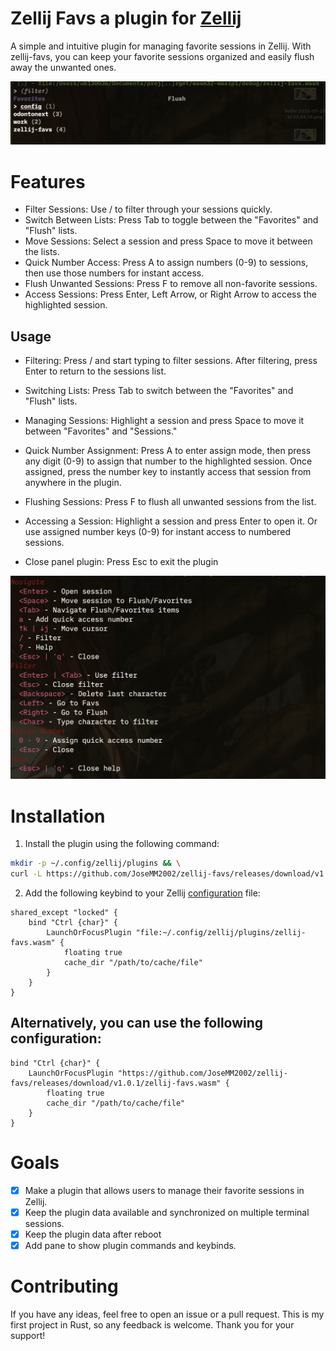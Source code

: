 # Zellij Favs a plugin for [Zellij](https://github.com/zellij-org/zellij)

A simple and intuitive plugin for managing favorite sessions in Zellij. With zellij-favs, you can keep your favorite sessions organized and easily flush away the unwanted ones.

![Preview](pictures/PREVIEW.png)

# Features

- Filter Sessions: Use / to filter through your sessions quickly.
- Switch Between Lists: Press Tab to toggle between the "Favorites" and "Flush" lists.
- Move Sessions: Select a session and press Space to move it between the lists.
- Quick Number Access: Press A to assign numbers (0-9) to sessions, then use those numbers for instant access.
- Flush Unwanted Sessions: Press F to remove all non-favorite sessions.
- Access Sessions: Press Enter, Left Arrow, or Right Arrow to access the highlighted session.

## Usage

- Filtering:
  Press / and start typing to filter sessions.
  After filtering, press Enter to return to the sessions list.

- Switching Lists:
  Press Tab to switch between the "Favorites" and "Flush" lists.

- Managing Sessions:
  Highlight a session and press Space to move it between "Favorites" and "Sessions."

- Quick Number Assignment:
  Press A to enter assign mode, then press any digit (0-9) to assign that number to the highlighted session.
  Once assigned, press the number key to instantly access that session from anywhere in the plugin.

- Flushing Sessions:
  Press F to flush all unwanted sessions from the list.

- Accessing a Session:
  Highlight a session and press Enter to open it.
  Or use assigned number keys (0-9) for instant access to numbered sessions.

- Close panel plugin:
  Press Esc to exit the plugin

![help](pictures/HELP_COMMANDS.png)

# Installation

1. Install the plugin using the following command:

```sh
mkdir -p ~/.config/zellij/plugins && \
curl -L https://github.com/JoseMM2002/zellij-favs/releases/download/v1.0.1/zellij-favs.wasm -o ~/.config/zellij/plugins/zellij-favs.wasm
```

2. Add the following keybind to your Zellij [configuration](https://zellij.dev/documentation/configuration.html) file:

```kdl
shared_except "locked" {
    bind "Ctrl {char}" {
        LaunchOrFocusPlugin "file:~/.config/zellij/plugins/zellij-favs.wasm" {
            floating true
            cache_dir "/path/to/cache/file"
        }
    }
}
```

## Alternatively, you can use the following configuration:

```kdl
bind "Ctrl {char}" {
    LaunchOrFocusPlugin "https://github.com/JoseMM2002/zellij-favs/releases/download/v1.0.1/zellij-favs.wasm" {
        floating true
        cache_dir "/path/to/cache/file"
    }
}
```

# Goals

- [x] Make a plugin that allows users to manage their favorite sessions in Zellij.
- [x] Keep the plugin data available and synchronized on multiple terminal sessions.
- [x] Keep the plugin data after reboot
- [x] Add pane to show plugin commands and keybinds.

# Contributing

If you have any ideas, feel free to open an issue or a pull request.
This is my first project in Rust, so any feedback is welcome.
Thank you for your support!
